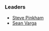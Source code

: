 ### Leaders

* [Steve Pinkham](mailto:steve.pinkham@owasp.org)
* [Sean Varga](mailto:sean.varga@owasp.org)
